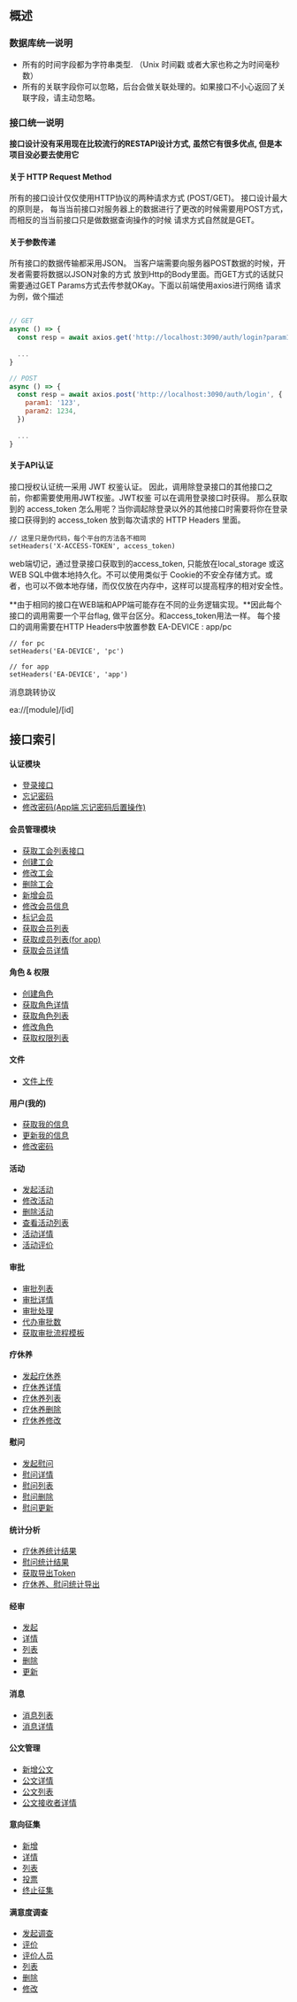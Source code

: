 ## 概述

### 数据库统一说明

* 所有的时间字段都为字符串类型. （Unix 时间戳 或者大家也称之为时间毫秒数）
* 所有的关联字段你可以忽略，后台会做关联处理的。如果接口不小心返回了关联字段，请主动忽略。

### 接口统一说明

__接口设计没有采用现在比较流行的RESTAPI设计方式, 虽然它有很多优点, 但是本项目没必要去使用它__

#### 关于 HTTP Request Method

所有的接口设计仅仅使用HTTP协议的两种请求方式 (POST/GET)。 接口设计最大的原则是，
每当当前接口对服务器上的数据进行了更改的时候需要用POST方式，而相反的当当前接口只是做数据查询操作的时候
请求方式自然就是GET。

#### 关于参数传递

所有接口的数据传输都采用JSON。 当客户端需要向服务器POST数据的时候，开发者需要将数据以JSON对象的方式
放到Http的Body里面。而GET方式的话就只需要通过GET Params方式去传参就OKay。下面以前端使用axios进行网络
请求为例，做个描述
```javascript

// GET
async () => {
  const resp = await axios.get('http://localhost:3090/auth/login?param1=123&param2=1234');
  
  ...
}

// POST
async () => {
  const resp = await axios.post('http://localhost:3090/auth/login', {
    param1: '123',
    param2: 1234,
  })
  
  ...
}
```

#### 关于API认证

接口授权认证统一采用 JWT 权鉴认证。 因此，调用除登录接口的其他接口之前，你都需要使用用JWT权鉴。JWT权鉴
可以在调用登录接口时获得。
那么获取到的 access_token 怎么用呢？当你调起除登录以外的其他接口时需要将你在登录接口获得到的 access_token 
放到每次请求的 HTTP Headers 里面。
```
// 这里只是伪代码，每个平台的方法各不相同
setHeaders('X-ACCESS-TOKEN', access_token)
```
web端切记，通过登录接口获取到的access_token, 只能放在local_storage 或这 WEB SQL中做本地持久化。不可以使用类似于
Cookie的不安全存储方式。或者，也可以不做本地存储，而仅仅放在内存中，这样可以提高程序的相对安全性。

**由于相同的接口在WEB端和APP端可能存在不同的业务逻辑实现。**因此每个接口的调用需要一个平台flag, 做平台区分。和access_token用法一样。
每个接口的调用需要在HTTP Headers中放置参数 EA-DEVICE : app/pc
```
// for pc 
setHeaders('EA-DEVICE', 'pc')

// for app
setHeaders('EA-DEVICE', 'app')
```

消息跳转协议

ea://[module]/[id]

## 接口索引

#### 认证模块

* [登录接口](./auth/login.md)
* [忘记密码](./auth/forget_password.md)
* [修改密码(App端 忘记密码后置操作)](./auth/reset_password.md)

#### 会员管理模块

* [获取工会列表接口](./memberManager/dept_list.md)
* [创建工会](./memberManager/dept.md)
* [修改工会](./memberManager/dept_update.md)
* [删除工会](./memberManager/dept_remove.md)
* [新增会员](./memberManager/create.md)
* [修改会员信息](./memberManager/update.md)
* [标记会员](./memberManager/mark_status.md)
* [获取会员列表](./memberManager/list.md)
* [获取成员列表(for app)](./memberManager/user_list.md)
* [获取会员详情](./memberManager/details.md)

#### 角色 & 权限

* [创建角色](./role/add_role.md)
* [获取角色详情](./role/details.md)
* [获取角色列表](./role/list_role.md)
* [修改角色](./role/update_role.md)
* [获取权限列表](./permissions/list.md)

#### 文件

* [文件上传](./file/upload.md)

#### 用户(我的)

* [获取我的信息](./user/info.md)
* [更新我的信息](./user/update.md)
* [修改密码](./user/reset_password.md)

#### 活动

* [发起活动](./activity/publish.md)
* [修改活动](./activity/update.md)
* [删除活动](./activity/remove.md)
* [查看活动列表](./activity/list.md)
* [活动详情](./activity/details.md)
* [活动评价](./activity/evaluation.md)

#### 审批

* [审批列表](./approval/list.md)
* [审批详情](./approval/details.md)
* [审批处理](./approval/execute.md)
* [代办审批数](./approval/wait_count.md)
* [获取审批流程模板](./approval/get_flow_temp.md)

#### 疗休养

* [发起疗休养](./relax_action/create.md)
* [疗休养详情](./relax_action/details.md)
* [疗休养列表](./relax_action/list.md)
* [疗休养删除](./relax_action/remove.md)
* [疗休养修改](./relax_action/update.md)

#### 慰问

* [发起慰问](./sympathy/create.md)
* [慰问详情](./sympathy/details.md)
* [慰问列表](./sympathy/list.md)
* [慰问删除](./sympathy/remove.md)
* [慰问更新](./sympathy/update.md)

#### 统计分析

* [疗休养统计结果](./statistics/relax_action.md)
* [慰问统计结果](./statistics/sympathy.md)
* [获取导出Token](./export_doc/get_token.md)
* [疗休养、慰问统计导出](./export_doc/statistics.md)

#### 经审

* [发起](./grant/create.md)
* [详情](./grant/details.md)
* [列表](./grant/list.md)
* [删除](./grant/remove.md)
* [更新](./grant/update.md)

#### 消息

* [消息列表](./notification/list.md)
* [消息详情](./notification/details.md)

#### 公文管理

* [新增公文](./doc/create.md)
* [公文详情](./doc/details.md)
* [公文列表](./doc/list.md)
* [公文接收者详情](./doc/receivers.md)

#### 意向征集

* [新增](./intention/create.md)
* [详情](./intention/details.md)
* [列表](./intention/list.md)
* [投票](./intention/vote.md)
* [终止征集](./intention/stop.md)

#### 满意度调查

* [发起调查](./satisfaction/create.md)
* [评价](./satisfaction/evaluate.md)
* [评价人员](./satisfaction/evaluate_person.md)
* [列表](./satisfaction/list.md)
* [删除](./satisfaction/remove.md)
* [修改](./satisfaction/update.md)

